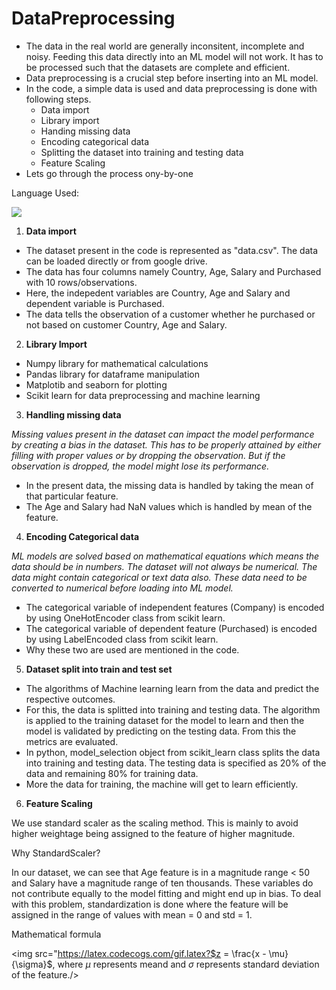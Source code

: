 # DataPreprocessing

* The data in the real world are generally inconsitent, incomplete and noisy. Feeding this data directly into an ML model will not work. It has to be processed such that the datasets are complete and efficient.
* Data preprocessing is a crucial step before inserting into an ML model.
* In the code, a simple data is used and data preprocessing is done with following steps.
  * Data import
  * Library import
  * Handing missing data
  * Encoding categorical data
  * Splitting the dataset into training and testing data
  * Feature Scaling
* Lets go through the process ony-by-one

Language Used: 

<p>
  <img src="https://img.shields.io/badge/Python-3776AB?style=for-the-badge&logo=python&logoColor=white" />
</p>

1. __Data import__

 * The dataset present in the code is represented as "data.csv". The data can be loaded directly or from google drive.
 * The data has four columns namely Country, Age, Salary and Purchased with 10 rows/observations.
 * Here, the indepedent variables are Country, Age and Salary and dependent variable is Purchased.
 * The data tells the observation of a customer whether he purchased or not based on customer Country, Age and Salary.

2. __Library Import__

 * Numpy library for mathematical calculations
 * Pandas library for dataframe manipulation
 * Matplotib and seaborn for plotting
 * Scikit learn for data preprocessing and machine learning

3. __Handling missing data__

_Missing values present in the dataset can impact the model performance by creating a bias in the dataset. This has to be properly attained by either filling with proper values or by dropping the observation. But if the observation is dropped, the model might lose its performance._

 * In the present data, the missing data is handled by taking the mean of that particular feature.
 * The Age and Salary had NaN values which is handled by mean of the feature.

4. __Encoding Categorical data__

_ML models are solved based on mathematical equations which means the data should be in numbers. The dataset will not always be numerical. The data might contain categorical or text data also. These data need to be converted to numerical before loading into ML model._

 * The categorical variable of independent features (Company) is encoded by using OneHotEncoder class from scikit learn.
 * The categorical variable of dependent feature (Purchased) is encoded by using LabelEncoded class from scikit learn.
 * Why these two are used are mentioned in the code.

5. __Dataset split into train and test set__

 * The algorithms of Machine learning learn from the data and predict the respective outcomes. 
 * For this, the data is splitted into training and testing data. The algorithm is applied to the training dataset for the model to learn and then the model is validated by predicting on the testing data. From this the metrics are evaluated.
 * In python, model_selection object from scikit_learn class splits the data into training and testing data. The testing data is specified as 20% of the data and remaining 80% for training data.
 * More the data for training, the machine will get to learn efficiently.

6. __Feature Scaling__

We use standard scaler as the scaling method. This is mainly to avoid higher weightage being assigned to the feature of higher magnitude.

Why StandardScaler?

In our dataset, we can see that Age feature is in a magnitude range < 50 and Salary have a magnitude range of ten thousands. These variables do not contribute equally to the model fitting and might end up in bias. To deal with this problem, standardization is done where the feature will be assigned in the range of values with mean = 0 and std = 1.

Mathematical formula

<img src="https://latex.codecogs.com/gif.latex?$z = \frac{x - \mu}{\sigma}$, where $\mu$ represents meand and $\sigma$ represents standard deviation of the feature./>


